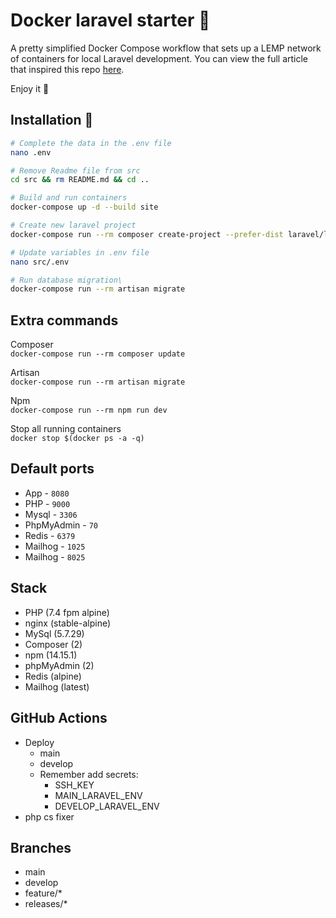 # Docker laravel starter :whale:
A pretty simplified Docker Compose workflow that sets up a LEMP network of containers for local Laravel development. You can view the full article that inspired this repo [here](https://dev.to/aschmelyun/the-beauty-of-docker-for-local-laravel-development-13c0).

Enjoy it :raised_hands:

## Installation :dash:
```bash
# Complete the data in the .env file
nano .env

# Remove Readme file from src
cd src && rm README.md && cd ..

# Build and run containers
docker-compose up -d --build site

# Create new laravel project
docker-compose run --rm composer create-project --prefer-dist laravel/laravel .

# Update variables in .env file
nano src/.env

# Run database migration\
docker-compose run --rm artisan migrate
```

## Extra commands
Composer\
`docker-compose run --rm composer update`

Artisan\
`docker-compose run --rm artisan migrate`

Npm\
`docker-compose run --rm npm run dev`

Stop all running containers\
`docker stop $(docker ps -a -q)`

## Default ports
- App - `8080`
- PHP - `9000`
- Mysql - `3306`
- PhpMyAdmin - `70`
- Redis - `6379`
- Mailhog - `1025`
- Mailhog - `8025`

## Stack
- PHP (7.4 fpm alpine)
- nginx (stable-alpine)
- MySql (5.7.29)
- Composer (2)
- npm (14.15.1)
- phpMyAdmin (2)
- Redis (alpine)
- Mailhog (latest)

## GitHub Actions
- Deploy
    - main
    - develop
    * Remember add secrets:
        - SSH_KEY
        - MAIN_LARAVEL_ENV
        - DEVELOP_LARAVEL_ENV
- php cs fixer
## Branches
- main
- develop
- feature/*
- releases/*
